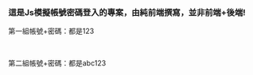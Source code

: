 <h3>這是Js模擬帳號密碼登入的專案，由純前端撰寫，並非前端+後端!</h3>
<div>
  <p>第一組帳號+密碼：都是123</p><br>
  <p>第二組帳號+密碼：都是abc123</p>
</div>

